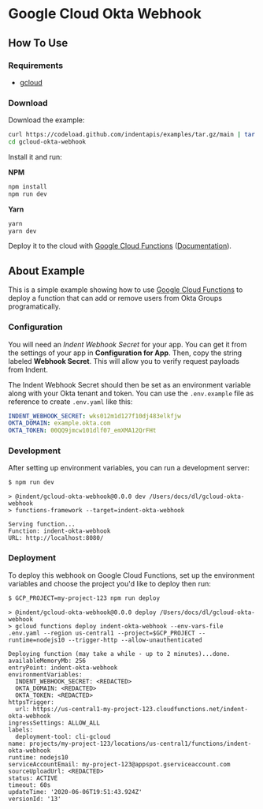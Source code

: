 # Google Cloud Okta Webhook

## How To Use

### Requirements

- [gcloud](https://cloud.google.com/sdk/gcloud)

### Download

Download the example:

```bash
curl https://codeload.github.com/indentapis/examples/tar.gz/main | tar -xz --strip=3 examples-main/webhooks/gcloud-okta-webhook
cd gcloud-okta-webhook
```

Install it and run:

**NPM**

```bash
npm install
npm run dev
```

**Yarn**

```bash
yarn
yarn dev
```

Deploy it to the cloud with [Google Cloud Functions](https://cloud.google.com/functions) ([Documentation](https://cloud.google.com/functions/docs)).

## About Example

This is a simple example showing how to use [Google Cloud Functions](https://cloud.google.com/functions) to deploy a function that can add or remove users from Okta Groups programatically.

### Configuration

You will need an _Indent Webhook Secret_ for your app. You can get it from the settings of your app in **Configuration for App**. Then, copy the string labeled **Webhook Secret**. This will allow you to verify request payloads from Indent.

The Indent Webhook Secret should then be set as an environment variable along with your Okta tenant and token. You can use the `.env.example` file as reference to create `.env.yaml` like this:

```yaml
INDENT_WEBHOOK_SECRET: wks012m1d127f10dj483elkfjw
OKTA_DOMAIN: example.okta.com
OKTA_TOKEN: 00QQ9jmcw101dlf07_emXMA12QrFHt
```

### Development

After setting up environment variables, you can run a development server:

```bash
$ npm run dev
```

```
> @indent/gcloud-okta-webhook@0.0.0 dev /Users/docs/dl/gcloud-okta-webhook
> functions-framework --target=indent-okta-webhook

Serving function...
Function: indent-okta-webhook
URL: http://localhost:8080/
```

### Deployment

To deploy this webhook on Google Cloud Functions, set up the environment variables and choose the project you'd like to deploy then run:

```bash
$ GCP_PROJECT=my-project-123 npm run deploy
```

```
> @indent/gcloud-okta-webhook@0.0.0 deploy /Users/docs/dl/gcloud-okta-webhook
> gcloud functions deploy indent-okta-webhook --env-vars-file .env.yaml --region us-central1 --project=$GCP_PROJECT --runtime=nodejs10 --trigger-http --allow-unauthenticated

Deploying function (may take a while - up to 2 minutes)...done.
availableMemoryMb: 256
entryPoint: indent-okta-webhook
environmentVariables:
  INDENT_WEBHOOK_SECRET: <REDACTED>
  OKTA_DOMAIN: <REDACTED>
  OKTA_TOKEN: <REDACTED>
httpsTrigger:
  url: https://us-central1-my-project-123.cloudfunctions.net/indent-okta-webhook
ingressSettings: ALLOW_ALL
labels:
  deployment-tool: cli-gcloud
name: projects/my-project-123/locations/us-central1/functions/indent-okta-webhook
runtime: nodejs10
serviceAccountEmail: my-project-123@appspot.gserviceaccount.com
sourceUploadUrl: <REDACTED>
status: ACTIVE
timeout: 60s
updateTime: '2020-06-06T19:51:43.924Z'
versionId: '13'
```

